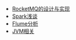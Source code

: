 - [RocketMQ的设计与实现](https://github.com/wbear1/rocketmq_blog)
- [Spark浅谈](https://github.com/wbear1/spark_blog)
- [Flume分析](https://github.com/wbear1/flume_blog)
- [JVM相关](https://github.com/wbear1/jvm_blog)
